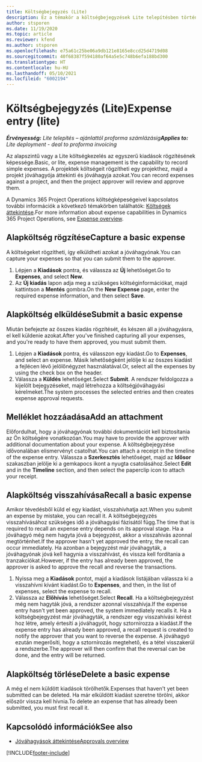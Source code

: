 ```yaml
---
title: Költségbejegyzés (Lite)
description: Ez a témakör a költségbejegyzések Lite telepítésben történő használatának módjával kapcsolatos információkat tartalmaz.
author: stsporen
ms.date: 11/19/2020
ms.topic: article
ms.reviewer: kfend
ms.author: stsporen
ms.openlocfilehash: e75a61c25be06a9db121e8165e8ccd25d4719d08
ms.sourcegitcommit: 40f68387f594180af64a5e5c748b6efa188bd300
ms.translationtype: HT
ms.contentlocale: hu-HU
ms.lasthandoff: 05/10/2021
ms.locfileid: "6002194"
---
```

# <a name="expense-entry-lite"></a><span data-ttu-id="1d283-103">Költségbejegyzés (Lite)</span><span class="sxs-lookup"><span data-stu-id="1d283-103">Expense entry (lite)</span></span>

<span data-ttu-id="1d283-104">_**Érvényesség:** Lite telepítés – ajánlattól proforma számlázásig_</span><span class="sxs-lookup"><span data-stu-id="1d283-104">_**Applies to:** Lite deployment - deal to proforma invoicing_</span></span>

<span data-ttu-id="1d283-105">Az alapszintű vagy a Lite költségkezelés az egyszerű kiadások rögzítésének képessége.</span><span class="sxs-lookup"><span data-stu-id="1d283-105">Basic, or lite, expense management is the capability to record simple expenses.</span></span> <span data-ttu-id="1d283-106">A projektek költségeit rögzítheti egy projekthez, majd a projekt jóváhagyója áttekinti és jóváhagyja azokat.</span><span class="sxs-lookup"><span data-stu-id="1d283-106">You can record expenses against a project, and then the project approver will review and approve them.</span></span>

<span data-ttu-id="1d283-107">A Dynamics 365 Project Operations költségképeségeivel kapcsolatos további információk a következő témakörben találhatók: [Költségek áttekintése](expense-overview.md).</span><span class="sxs-lookup"><span data-stu-id="1d283-107">For more information about expense capabilities in Dynamics 365 Project Operations, see [Expense overview](expense-overview.md).</span></span>

## <a name="capture-a-basic-expense"></a><span data-ttu-id="1d283-108">Alapköltség rögzítése</span><span class="sxs-lookup"><span data-stu-id="1d283-108">Capture a basic expense</span></span>

<span data-ttu-id="1d283-109">A költségeket rögzítheti, így elküldheti azokat a jóváhagyónak.</span><span class="sxs-lookup"><span data-stu-id="1d283-109">You can capture your expenses so that you can submit them to the approver.</span></span>

1. <span data-ttu-id="1d283-110">Lépjen a **Kiadások** pontra, és válassza az **Új** lehetőséget.</span><span class="sxs-lookup"><span data-stu-id="1d283-110">Go to **Expenses**, and select **New**.</span></span>
2. <span data-ttu-id="1d283-111">Az **Új kiadás** lapon adja meg a szükséges költséginformációkat, majd kattintson a **Mentés** gombra.</span><span class="sxs-lookup"><span data-stu-id="1d283-111">On the **New Expense** page, enter the required expense information, and then select **Save**.</span></span>

## <a name="submit-a-basic-expense"></a><span data-ttu-id="1d283-112">Alapköltség elküldése</span><span class="sxs-lookup"><span data-stu-id="1d283-112">Submit a basic expense</span></span>

<span data-ttu-id="1d283-113">Miután befejezte az összes kiadás rögzítését, és készen áll a jóváhagyásra, el kell küldenie azokat.</span><span class="sxs-lookup"><span data-stu-id="1d283-113">After you've finished capturing all your expenses, and you're ready to have them approved, you must submit them.</span></span>

1. <span data-ttu-id="1d283-114">Lépjen a **Kiadások** pontra, és válasszon egy kiadást.</span><span class="sxs-lookup"><span data-stu-id="1d283-114">Go to **Expenses**, and select an expense.</span></span> <span data-ttu-id="1d283-115">Másik lehetőségként jelölje ki az összes kiadást a fejlécen lévő jelölőnégyzet használatával.</span><span class="sxs-lookup"><span data-stu-id="1d283-115">Or, select all the expenses by using the check box on the header.</span></span>
2. <span data-ttu-id="1d283-116">Válassza a **Küldés** lehetőséget.</span><span class="sxs-lookup"><span data-stu-id="1d283-116">Select **Submit**.</span></span> <span data-ttu-id="1d283-117">A rendszer feldolgozza a kijelölt bejegyzéseket, majd létrehozza a költségjóváhagyási kérelmeket.</span><span class="sxs-lookup"><span data-stu-id="1d283-117">The system processes the selected entries and then creates expense approval requests.</span></span>

## <a name="add-an-attachment"></a><span data-ttu-id="1d283-118">Melléklet hozzáadása</span><span class="sxs-lookup"><span data-stu-id="1d283-118">Add an attachment</span></span>

<span data-ttu-id="1d283-119">Előfordulhat, hogy a jóváhagyónak további dokumentációt kell biztosítania az Ön költségére vonatkozóan.</span><span class="sxs-lookup"><span data-stu-id="1d283-119">You may have to provide the approver with additional documentation about your expense.</span></span> <span data-ttu-id="1d283-120">A költségbejegyzése idővonalában elismervényt csatolhat.</span><span class="sxs-lookup"><span data-stu-id="1d283-120">You can attach a receipt in the timeline of the expense entry.</span></span> <span data-ttu-id="1d283-121">Válassza a **Szerkesztés** lehetőséget, majd az **Idősor** szakaszban jelölje ki a gemkapocs ikont a nyugta csatolásához.</span><span class="sxs-lookup"><span data-stu-id="1d283-121">Select **Edit** and in the **Timeline** section, and then select the paperclip icon to attach your receipt.</span></span>

## <a name="recall-a-basic-expense"></a><span data-ttu-id="1d283-122">Alapköltség visszahívása</span><span class="sxs-lookup"><span data-stu-id="1d283-122">Recall a basic expense</span></span>

<span data-ttu-id="1d283-123">Amikor tévedésből küld el egy kiadást, visszahívhatja azt.</span><span class="sxs-lookup"><span data-stu-id="1d283-123">When you submit an expense by mistake, you can recall it.</span></span> <span data-ttu-id="1d283-124">A költségbejegyzés visszahívásához szükséges idő a jóváhagyási fázisától függ.</span><span class="sxs-lookup"><span data-stu-id="1d283-124">The time that is required to recall an expense entry depends on its approval stage.</span></span>  <span data-ttu-id="1d283-125">Ha a jóváhagyó még nem hagyta jóvá a bejegyzést, akkor a visszahívás azonnal megtörténhet.</span><span class="sxs-lookup"><span data-stu-id="1d283-125">If the approver hasn't yet approved the entry, the recall can occur immediately.</span></span> <span data-ttu-id="1d283-126">Ha azonban a bejegyzést már jóváhagyták, a jóváhagyónak jóvá kell hagynia a visszahívást, és vissza kell fordítania a tranzakciókat.</span><span class="sxs-lookup"><span data-stu-id="1d283-126">However, if the entry has already been approved, the approver is asked to approve the recall and reverse the transactions.</span></span>

1. <span data-ttu-id="1d283-127">Nyissa meg a **Kiadások** pontot, majd a kiadások listájában válassza ki a visszahívni kívánt kiadást.</span><span class="sxs-lookup"><span data-stu-id="1d283-127">Go to **Expenses**, and then, in the list of expenses, select the expense to recall.</span></span>
2. <span data-ttu-id="1d283-128">Válassza az **Előhívás** lehetőséget.</span><span class="sxs-lookup"><span data-stu-id="1d283-128">Select **Recall**.</span></span> <span data-ttu-id="1d283-129">Ha a költségbejegyzést még nem hagyták jóvá, a rendszer azonnal visszahívja.</span><span class="sxs-lookup"><span data-stu-id="1d283-129">If the expense entry hasn't yet been approved, the system immediately recalls it.</span></span> <span data-ttu-id="1d283-130">Ha a költségbejegyzést már jóváhagyták, a rendszer egy visszahívási kérést hoz létre, amely értesíti a jóváhagyót, hogy sztornírozza a kiadást.</span><span class="sxs-lookup"><span data-stu-id="1d283-130">If the expense entry has already been approved, a recall request is created to notify the approver that you want to reverse the expense.</span></span> <span data-ttu-id="1d283-131">A jóváhagyó ezután megerősíti, hogy a sztornírozás megtehető, és a tétel visszakerül a rendszerbe.</span><span class="sxs-lookup"><span data-stu-id="1d283-131">The approver will then confirm that the reversal can be done, and the entry will be returned.</span></span>

## <a name="delete-a-basic-expense"></a><span data-ttu-id="1d283-132">Alapköltség törlése</span><span class="sxs-lookup"><span data-stu-id="1d283-132">Delete a basic expense</span></span>

<span data-ttu-id="1d283-133">A még el nem küldött kiadások törölhetők.</span><span class="sxs-lookup"><span data-stu-id="1d283-133">Expenses that haven't yet been submitted can be deleted.</span></span> <span data-ttu-id="1d283-134">Ha már elküldött kiadást szeretne törölni, akkor először vissza kell hívnia.</span><span class="sxs-lookup"><span data-stu-id="1d283-134">To delete an expense that has already been submitted, you must first recall it.</span></span>

## <a name="see-also"></a><span data-ttu-id="1d283-135">Kapcsolódó információk</span><span class="sxs-lookup"><span data-stu-id="1d283-135">See also</span></span>

- [<span data-ttu-id="1d283-136">Jóváhagyások áttekintése</span><span class="sxs-lookup"><span data-stu-id="1d283-136">Approvals overview</span></span>](../approvals/approvals-overview.md)


[!INCLUDE[footer-include](../includes/footer-banner.md)]